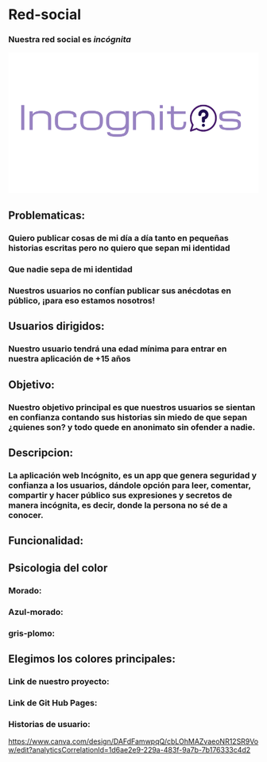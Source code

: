 # Red-social
### Nuestra red social  es *incógnita*
![Image text](https://github.com/joskim28/Red-social-unidad-4/blob/main/assets/img/Canva-general%20(1).png)
## Problematicas: 
### Quiero publicar cosas de mi día a día tanto en pequeñas historias escritas pero no quiero que sepan mi identidad
### Que nadie sepa de mi identidad 
### Nuestros usuarios no confían publicar sus anécdotas en público, ¡para eso estamos nosotros!
## Usuarios dirigidos:
### Nuestro usuario tendrá una edad mínima para entrar en nuestra aplicación de +15 años
## Objetivo:
### Nuestro objetivo principal es que nuestros usuarios se sientan en confianza contando sus historias sin miedo de que sepan ¿quienes son? y todo quede en anonimato sin ofender a nadie.
## Descripcion:
### La aplicación web Incógnito, es un app que genera seguridad y confianza a los usuarios, dándole opción para leer, comentar, compartir y hacer público sus expresiones y secretos de manera incógnita, es decir, donde la persona no sé de a conocer.
## Funcionalidad:

## Psicologia del color 

### Morado: 
### Azul-morado:
### gris-plomo: 

## Elegimos los colores principales:

### Link de nuestro proyecto:



### Link de Git Hub Pages: 


###  Historias de usuario:
https://www.canva.com/design/DAFdFamwpqQ/cbLOhMAZvaeoNR12SR9Vow/edit?analyticsCorrelationId=1d6ae2e9-229a-483f-9a7b-7b176333c4d2
